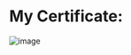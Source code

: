 # My Certificate:
![image](https://github.com/zargiteddy/Statistics-and-Hypothesis-Testing/assets/72479466/8864bda3-df03-4b62-83fa-28903feb72ca)

